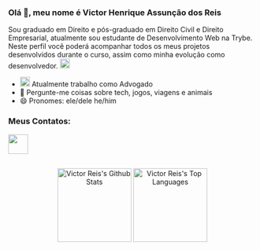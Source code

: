 ### Olá 👋, meu nome é Victor Henrique Assunção dos Reis

Sou graduado em Direito e pós-graduado em Direito Civil e Direito Empresarial, atualmente sou estudante de Desenvolvimento Web na Trybe. Neste perfil você poderá acompanhar todos os meus projetos desenvolvidos durante o curso, assim como minha evolução como desenvolvedor. <img src="https://user-images.githubusercontent.com/108594533/179084470-f56196a9-7d10-443a-ac62-279d1586cfb7.png" width= "20">



* <img src="https://user-images.githubusercontent.com/108594533/179086204-24ae2486-3ab4-4079-a0d4-15148ce8b75d.png" width="20"> Atualmente trabalho como Advogado
* 💬 Pergunte-me coisas sobre tech, jogos, viagens e animais
* 😄 Pronomes: ele/dele he/him
### Meus Contatos:
<a href="https://www.linkedin.com/in/victor-henrique-assun%C3%A7%C3%A3o-dos-reis-60a46497/" target="_blank"><img src="https://user-images.githubusercontent.com/108594533/179086991-5710d37e-c4b0-46f2-b782-a698e1eee9cc.png" width="40"></a>


## 

<div align="center">
  <a href="https://github.com/victorAssuncaoReis/github-readme-stats"><img height="150em" alt="Victor Reis's Github Stats" src="https://github-readme-stats.vercel.app/api?username=victorAssuncaoReis&show_icons=true&count_private=true&theme=radical&hide_border=true&bg_color=0D1117" /></a>
  <a href="https://github.com/victorAssuncaoReis/github-readme-stats"><img height="150em" alt="Victor Reis's Top Languages" src="https://github-readme-stats.vercel.app/api/top-langs/?username=victorAssuncaoReis&langs_count=8&count_private=true&layout=compact&theme=radical&hide_border=true&bg_color=0D1117"/>
	</a>
</div>

##


<!--
**victorAssuncaoReis/victorAssuncaoReis** is a ✨ _special_ ✨ repository because its `README.md` (this file) appears on your GitHub profile.

Here are some ideas to get you started:

- 🔭 I’m currently working on ...
- 🌱 I’m currently learning ...
- 👯 I’m looking to collaborate on ...
- 🤔 I’m looking for help with ...
- 💬 Ask me about ...
- 📫 How to reach me: ...
- 😄 Pronouns: ...
- ⚡ Fun fact: ...
-->
